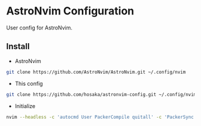 # AstroNvim Configuration

User config for AstroNvim.

## Install

- AstroNvim

```sh
git clone https://github.com/AstroNvim/AstroNvim.git ~/.config/nvim
```

- This config

```sh
git clone https://github.com/hosaka/astronvim-config.git ~/.config/nvim/lua/user
```

- Initialize

```sh
nvim --headless -c 'autocmd User PackerCompile quitall' -c 'PackerSync'
```
